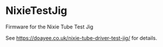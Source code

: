 # NixieTestJig
Firmware for the Nixie Tube Test Jig

See https://doayee.co.uk/nixie-tube-driver-test-jig/ for details.
